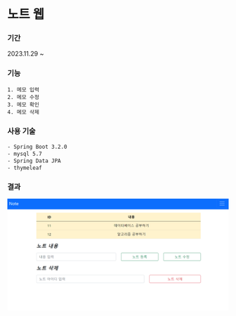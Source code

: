 # 노트 웹

### 기간
2023.11.29 ~ 

### 기능
    1. 메모 입력
    2. 메모 수정
    3. 메모 확인
    4. 메모 삭제

### 사용 기술
    - Spring Boot 3.2.0
    - mysql 5.7
    - Spring Data JPA
    - thymeleaf

### 결과
![](img/result.png)

